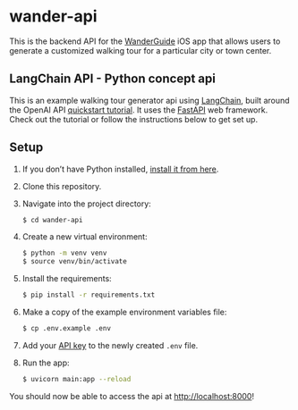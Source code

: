 # wander-api

This is the backend API for the [WanderGuide](https://github.com/DaveedBalcher/WanderGuide/) iOS app that allows users to generate a customized walking tour for a particular city or town center.

## LangChain API - Python concept api

This is an example walking tour generator api using [LangChain](https://python.langchain.com/docs/get_started/introduction.html), built around the OpenAI API [quickstart tutorial](https://beta.openai.com/docs/quickstart). It uses the [FastAPI](https://fastapi.tiangolo.com/) web framework. Check out the tutorial or follow the instructions below to get set up.

## Setup

1. If you don’t have Python installed, [install it from here](https://www.python.org/downloads/).

2. Clone this repository.

3. Navigate into the project directory:

   ```bash
   $ cd wander-api
   ```

4. Create a new virtual environment:

   ```bash
   $ python -m venv venv
   $ source venv/bin/activate
   ```

5. Install the requirements:

   ```bash
   $ pip install -r requirements.txt
   ```

6. Make a copy of the example environment variables file:

   ```bash
   $ cp .env.example .env
   ```

7. Add your [API key](https://beta.openai.com/account/api-keys) to the newly created `.env` file.

8. Run the app:

   ```bash
   $ uvicorn main:app --reload
   ```

You should now be able to access the api at [http://localhost:8000](http://localhost:8000)!
